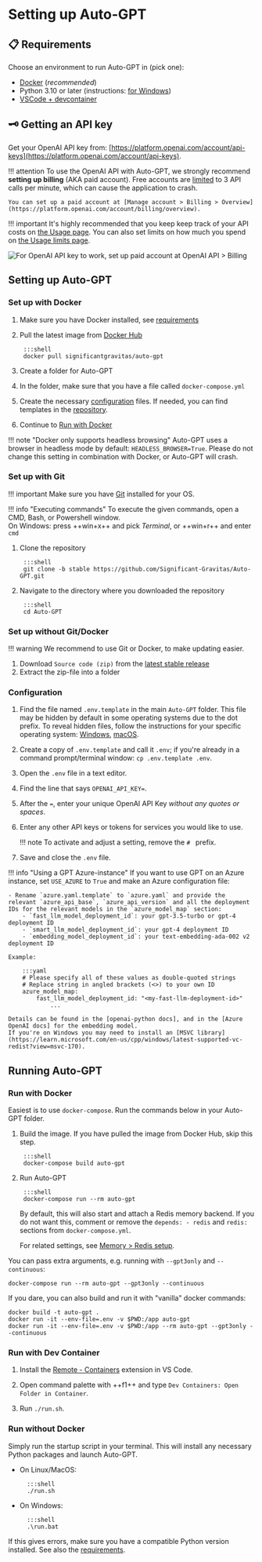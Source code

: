 # Setting up Auto-GPT

## 📋 Requirements

Choose an environment to run Auto-GPT in (pick one):

  - [Docker](https://docs.docker.com/get-docker/) (*recommended*)
  - Python 3.10 or later (instructions: [for Windows](https://www.tutorialspoint.com/how-to-install-python-in-windows))
  - [VSCode + devcontainer](https://marketplace.visualstudio.com/items?itemName=ms-vscode-remote.remote-containers)


## 🗝️ Getting an API key

Get your OpenAI API key from: [https://platform.openai.com/account/api-keys](https://platform.openai.com/account/api-keys).

!!! attention
    To use the OpenAI API with Auto-GPT, we strongly recommend **setting up billing**
    (AKA paid account). Free accounts are [limited][openai/api limits] to 3 API calls per
    minute, which can cause the application to crash.

    You can set up a paid account at [Manage account > Billing > Overview](https://platform.openai.com/account/billing/overview).

[openai/api limits]: https://platform.openai.com/docs/guides/rate-limits/overview#:~:text=Free%20trial%20users,RPM%0A40%2C000%20TPM

!!! important
    It's highly recommended that you keep keep track of your API costs on [the Usage page](https://platform.openai.com/account/usage).
    You can also set limits on how much you spend on [the Usage limits page](https://platform.openai.com/account/billing/limits).

![For OpenAI API key to work, set up paid account at OpenAI API > Billing](./imgs/openai-api-key-billing-paid-account.png)


## Setting up Auto-GPT

### Set up with Docker

1. Make sure you have Docker installed, see [requirements](#requirements)
2. Pull the latest image from [Docker Hub]

        :::shell
        docker pull significantgravitas/auto-gpt

3. Create a folder for Auto-GPT
4. In the folder, make sure that you have a file called `docker-compose.yml`
5. Create the necessary [configuration](#configuration) files. If needed, you can find
    templates in the [repository].
6. Continue to [Run with Docker](#run-with-docker)

!!! note "Docker only supports headless browsing"
    Auto-GPT uses a browser in headless mode by default: `HEADLESS_BROWSER=True`.
    Please do not change this setting in combination with Docker, or Auto-GPT will crash.

[Docker Hub]: https://hub.docker.com/r/significantgravitas/auto-gpt
[repository]: https://github.com/Significant-Gravitas/Auto-GPT


### Set up with Git

!!! important
    Make sure you have [Git](https://git-scm.com/downloads) installed for your OS.

!!! info "Executing commands"
    To execute the given commands, open a CMD, Bash, or Powershell window.  
    On Windows: press ++win+x++ and pick *Terminal*, or ++win+r++ and enter `cmd`

1. Clone the repository

        :::shell
        git clone -b stable https://github.com/Significant-Gravitas/Auto-GPT.git

2. Navigate to the directory where you downloaded the repository

        :::shell
        cd Auto-GPT


### Set up without Git/Docker

!!! warning
    We recommend to use Git or Docker, to make updating easier.

1. Download `Source code (zip)` from the [latest stable release](https://github.com/Significant-Gravitas/Auto-GPT/releases/latest)
2. Extract the zip-file into a folder


### Configuration

1. Find the file named `.env.template` in the main `Auto-GPT` folder. This file may
    be hidden by default in some operating systems due to the dot prefix. To reveal
    hidden files, follow the instructions for your specific operating system:
    [Windows][show hidden files/Windows], [macOS][show hidden files/macOS].
2. Create a copy of `.env.template` and call it `.env`;
    if you're already in a command prompt/terminal window: `cp .env.template .env`.
3. Open the `.env` file in a text editor.
4. Find the line that says `OPENAI_API_KEY=`.
5. After the `=`, enter your unique OpenAI API Key *without any quotes or spaces*.
6. Enter any other API keys or tokens for services you would like to use.

    !!! note
        To activate and adjust a setting, remove the `# ` prefix.

7. Save and close the `.env` file.

!!! info "Using a GPT Azure-instance"
    If you want to use GPT on an Azure instance, set `USE_AZURE` to `True` and
    make an Azure configuration file:

    - Rename `azure.yaml.template` to `azure.yaml` and provide the relevant `azure_api_base`, `azure_api_version` and all the deployment IDs for the relevant models in the `azure_model_map` section:
        - `fast_llm_model_deployment_id`: your gpt-3.5-turbo or gpt-4 deployment ID
        - `smart_llm_model_deployment_id`: your gpt-4 deployment ID
        - `embedding_model_deployment_id`: your text-embedding-ada-002 v2 deployment ID

    Example:

        :::yaml
        # Please specify all of these values as double-quoted strings
        # Replace string in angled brackets (<>) to your own ID
        azure_model_map:
            fast_llm_model_deployment_id: "<my-fast-llm-deployment-id>"
                ...

    Details can be found in the [openai-python docs], and in the [Azure OpenAI docs] for the embedding model.
    If you're on Windows you may need to install an [MSVC library](https://learn.microsoft.com/en-us/cpp/windows/latest-supported-vc-redist?view=msvc-170).

[show hidden files/Windows]: https://support.microsoft.com/en-us/windows/view-hidden-files-and-folders-in-windows-97fbc472-c603-9d90-91d0-1166d1d9f4b5
[show hidden files/macOS]: https://www.pcmag.com/how-to/how-to-access-your-macs-hidden-files
[openai-python docs]: https://github.com/openai/openai-python#microsoft-azure-endpoints
[Azure OpenAI docs]: https://learn.microsoft.com/en-us/azure/cognitive-services/openai/tutorials/embeddings?tabs=command-line


## Running Auto-GPT

### Run with Docker

Easiest is to use `docker-compose`. Run the commands below in your Auto-GPT folder.

1. Build the image. If you have pulled the image from Docker Hub, skip this step.

        :::shell
        docker-compose build auto-gpt

2. Run Auto-GPT

        :::shell
        docker-compose run --rm auto-gpt

    By default, this will also start and attach a Redis memory backend. If you do not
    want this, comment or remove the `depends: - redis` and `redis:` sections from
    `docker-compose.yml`.

    For related settings, see [Memory > Redis setup](./configuration/memory.md#redis-setup).

You can pass extra arguments, e.g. running with `--gpt3only` and `--continuous`:
``` shell
docker-compose run --rm auto-gpt --gpt3only --continuous
```

If you dare, you can also build and run it with "vanilla" docker commands:
``` shell
docker build -t auto-gpt .
docker run -it --env-file=.env -v $PWD:/app auto-gpt
docker run -it --env-file=.env -v $PWD:/app --rm auto-gpt --gpt3only --continuous
```

[docker-compose file]: https://github.com/Significant-Gravitas/Auto-GPT/blob/stable/docker-compose.yml


### Run with Dev Container

1. Install the [Remote - Containers](https://marketplace.visualstudio.com/items?itemName=ms-vscode-remote.remote-containers) extension in VS Code.

2. Open command palette with ++f1++ and type `Dev Containers: Open Folder in Container`.

3. Run `./run.sh`.


### Run without Docker

Simply run the startup script in your terminal. This will install any necessary Python
packages and launch Auto-GPT.

- On Linux/MacOS:

        :::shell
        ./run.sh

- On Windows:

        :::shell
        .\run.bat

If this gives errors, make sure you have a compatible Python version installed. See also
the [requirements](./installation.md#requirements).

